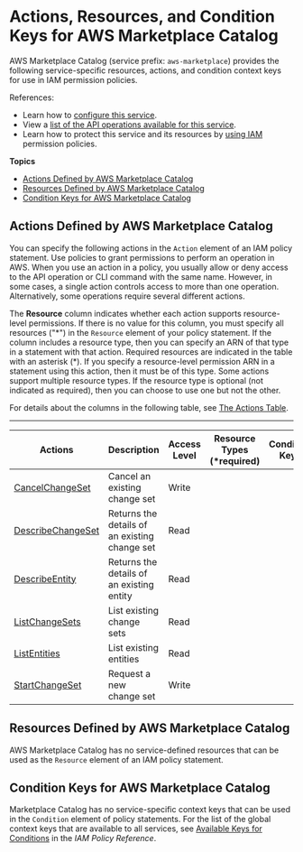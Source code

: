 # Actions, Resources, and Condition Keys for AWS Marketplace Catalog<a name="list_awsmarketplacecatalog"></a>

AWS Marketplace Catalog \(service prefix: `aws-marketplace`\) provides the following service\-specific resources, actions, and condition context keys for use in IAM permission policies\.

References:
+ Learn how to [configure this service](https://docs.aws.amazon.com/marketplace/latest/userguide/)\.
+ View a [list of the API operations available for this service](https://docs.aws.amazon.com/marketplace/latest/userguide/)\.
+ Learn how to protect this service and its resources by [using IAM](https://docs.aws.amazon.com/marketplace/latest/userguide/marketplace-management-portal-user-access.html#detailed-management-portal-permissions) permission policies\.

**Topics**
+ [Actions Defined by AWS Marketplace Catalog](#awsmarketplacecatalog-actions-as-permissions)
+ [Resources Defined by AWS Marketplace Catalog](#awsmarketplacecatalog-resources-for-iam-policies)
+ [Condition Keys for AWS Marketplace Catalog](#awsmarketplacecatalog-policy-keys)

## Actions Defined by AWS Marketplace Catalog<a name="awsmarketplacecatalog-actions-as-permissions"></a>

You can specify the following actions in the `Action` element of an IAM policy statement\. Use policies to grant permissions to perform an operation in AWS\. When you use an action in a policy, you usually allow or deny access to the API operation or CLI command with the same name\. However, in some cases, a single action controls access to more than one operation\. Alternatively, some operations require several different actions\.

The **Resource** column indicates whether each action supports resource\-level permissions\. If there is no value for this column, you must specify all resources \("\*"\) in the `Resource` element of your policy statement\. If the column includes a resource type, then you can specify an ARN of that type in a statement with that action\. Required resources are indicated in the table with an asterisk \(\*\)\. If you specify a resource\-level permission ARN in a statement using this action, then it must be of this type\. Some actions support multiple resource types\. If the resource type is optional \(not indicated as required\), then you can choose to use one but not the other\.

For details about the columns in the following table, see [The Actions Table](reference_policies_actions-resources-contextkeys.md#actions_table)\.


****  

| Actions | Description | Access Level | Resource Types \(\*required\) | Condition Keys | Dependent Actions | 
| --- | --- | --- | --- | --- | --- | 
|   [ CancelChangeSet ](https://docs.aws.amazon.com/marketplace/latest/userguide/marketplace-management-portal-user-access.html#detailed-management-portal-permissions)  | Cancel an existing change set | Write |  |  |  | 
|   [ DescribeChangeSet ](https://docs.aws.amazon.com/marketplace/latest/userguide/marketplace-management-portal-user-access.html#detailed-management-portal-permissions)  | Returns the details of an existing change set | Read |  |  |  | 
|   [ DescribeEntity ](https://docs.aws.amazon.com/marketplace/latest/userguide/marketplace-management-portal-user-access.html#detailed-management-portal-permissions)  | Returns the details of an existing entity | Read |  |  |  | 
|   [ ListChangeSets ](https://docs.aws.amazon.com/marketplace/latest/userguide/marketplace-management-portal-user-access.html#detailed-management-portal-permissions)  | List existing change sets | Read |  |  |  | 
|   [ ListEntities ](https://docs.aws.amazon.com/marketplace/latest/userguide/marketplace-management-portal-user-access.html#detailed-management-portal-permissions)  | List existing entities | Read |  |  |  | 
|   [ StartChangeSet ](https://docs.aws.amazon.com/marketplace/latest/userguide/marketplace-management-portal-user-access.html#detailed-management-portal-permissions)  | Request a new change set | Write |  |  |  | 

## Resources Defined by AWS Marketplace Catalog<a name="awsmarketplacecatalog-resources-for-iam-policies"></a>

AWS Marketplace Catalog has no service\-defined resources that can be used as the `Resource` element of an IAM policy statement\.

## Condition Keys for AWS Marketplace Catalog<a name="awsmarketplacecatalog-policy-keys"></a>

Marketplace Catalog has no service\-specific context keys that can be used in the `Condition` element of policy statements\. For the list of the global context keys that are available to all services, see [Available Keys for Conditions](reference_policies_condition-keys.html#AvailableKeys) in the *IAM Policy Reference*\.